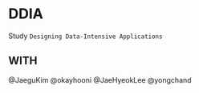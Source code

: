 # DDIA
Study `Designing Data-Intensive Applications`

## WITH
@JaeguKim
@okayhooni
@JaeHyeokLee
@yongchand
